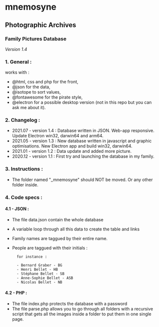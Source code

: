 # mnemosyne

## Photographic Archives
### Family Pictures Database

*Version 1.4*

### 1. General :

works with :
- @html, css and php for the front,
- @json for the data,
- @isotope to sort values,
- @fontawesome for the pirate style,
- @electron for a possible desktop version (not in this repo but you can ask me about it).

### 2. Changelog :

- 2021.07 - version 1.4 : 
	    Database written in JSON.
	    Web-app responsive.
	    Update Electron win32, darwin64 and arm64.
- 2021.05 - version 1.3 :
    	New database written in javascript and graphic optimisations.
    	New Electron app and build win32, darwin64.
- 2021.01 - version 1.2 :
    	Data update and added more picture.
- 2020.12 - version 1.1 : 
    	First try and launching the database in my family.
    
### 3. Instructions :

- The folder named "_mnemosyne" should NOT be moved.
	Or any other folder inside.

### 4. Code specs :

#### 4.1 - JSON :

- The file data.json contain the whole database
- A variable loop through all this data to create the table and links
- Family names are taggued by their entire name.
- People are taggued with their initials :
       
        for instance :

        - Bernard Graber - BG
        - Henri Bellet - HB
        - Stéphane Bellet - SB
        - Anne-Sophie Bellet - ASB
        - Nicolas Bellet - NB

#### 4.2 - PHP :  

- The file index.php protects the database with a password
- The file parse.php allows you to go through all folders with a recursive script that gets all the images inside a folder to put them in one single page.
